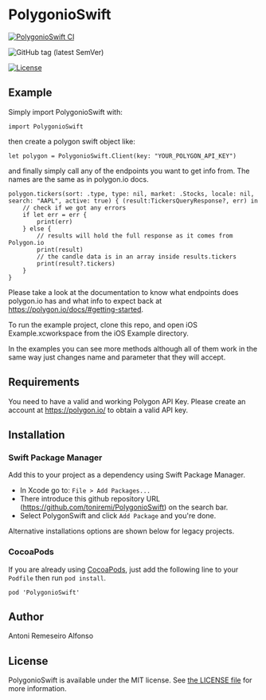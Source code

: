 # PolygonioSwift


[![PolygonioSwift CI](https://github.com/toniremi/PolygonioSwift/actions/workflows/PolygonioSwift.yaml/badge.svg)](https://github.com/toniremi/PolygonioSwift/actions/workflows/PolygonioSwift.yaml)

![GitHub tag (latest SemVer)](https://img.shields.io/github/v/tag/toniremi/PolygonioSwift)

[![License](https://img.shields.io/github/license/toniremi/PolygonioSwift)](LICENSE)


## Example


Simply import PolygonioSwift with:

    import PolygonioSwift

  
then create a polygon swift object like:

    let polygon = PolygonioSwift.Client(key: "YOUR_POLYGON_API_KEY")

and finally simply call any of the endpoints you want to get info from. The names are the same as in polygon.io docs.

    polygon.tickers(sort: .type, type: nil, market: .Stocks, locale: nil, search: "AAPL", active: true) { (result:TickersQueryResponse?, err) in
        // check if we got any errors
        if let err = err {
            print(err)
        } else {
            // results will hold the full response as it comes from Polygon.io
            print(result)
            // the candle data is in an array inside results.tickers
            print(result?.tickers)
        }
    }

Please take a look at the documentation to know what endpoints does polygon.io has and what info to expect back at <a href="https://polygon.io/docs/#getting-started">https://polygon.io/docs/#getting-started</a>.

To run the example project, clone this repo, and open iOS Example.xcworkspace from the iOS Example directory. 

In the examples you can see more methods although all of them work in the same way just changes name and parameter that they will accept.

## Requirements

You need to have a valid and working Polygon API Key. Please create an account at <a href="https://polygon.io/">https://polygon.io/</a> to obtain a valid API key.

## Installation


### Swift Package Manager
Add this to your project as a dependency using Swift Package Manager. 
- In Xcode go to: `File > Add Packages...`
- There introduce this github repository URL (https://github.com/toniremi/PolygonioSwift) on the search bar. 
- Select PolygonSwift and click `Add Package` and you're done. 

Alternative installations options are shown below for legacy projects.

### CocoaPods


If you are already using [CocoaPods](http://cocoapods.org), just add the following line to your  `Podfile`  then run `pod install`.

    pod 'PolygonioSwift'
  

## Author

Antoni Remeseiro Alfonso

## License

PolygonioSwift is available under the MIT license. See [the LICENSE file](LICENSE) for more information.
